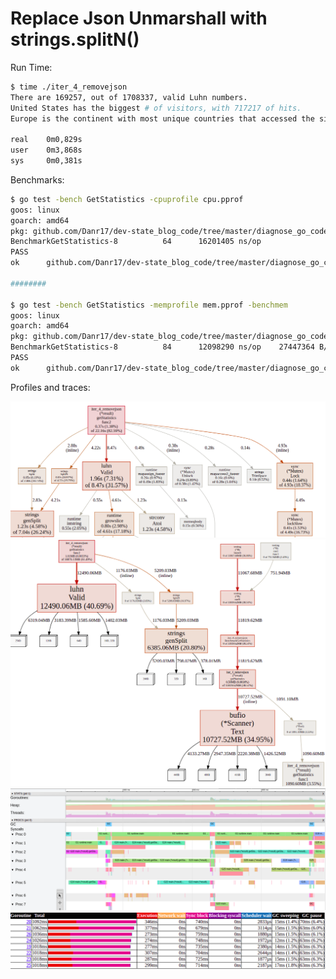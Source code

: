 # Replace Json Unmarshall with strings.splitN()

Run Time:

```bash
$ time ./iter_4_removejson
There are 169257, out of 1708337, valid Luhn numbers. 
United States has the biggest # of visitors, with 717217 of hits. 
Europe is the continent with most unique countries that accessed the site more than 1000 times. It has 33 unique countries. 

real	0m0,829s
user	0m3,868s
sys	    0m0,381s
```

Benchmarks:

```bash
$ go test -bench GetStatistics -cpuprofile cpu.pprof
goos: linux
goarch: amd64
pkg: github.com/Danr17/dev-state_blog_code/tree/master/diagnose_go_code/iter_4_removejson
BenchmarkGetStatistics-8   	      64	  16201405 ns/op
PASS
ok  	github.com/Danr17/dev-state_blog_code/tree/master/diagnose_go_code/iter_4_removejson	11.731s

########

$ go test -bench GetStatistics -memprofile mem.pprof -benchmem
goos: linux
goarch: amd64
pkg: github.com/Danr17/dev-state_blog_code/tree/master/diagnose_go_code/iter_4_removejson
BenchmarkGetStatistics-8   	      84	  12098290 ns/op	27447364 B/op	  248510 allocs/op
PASS
ok  	github.com/Danr17/dev-state_blog_code/tree/master/diagnose_go_code/iter_4_removejson	13.709s
```

Profiles and traces:

![iter 4 cpu](imgs/iter4_cpu.png "Iter 4 CPU")
![iter 4 mem](imgs/iter4_mem.png "Iter 4 MEM")
![iter 4 trace](imgs/iter4_trace.png "Iter 4 Trace")
![iter 4 trace](imgs/iter4_goroutines.png "Iter 4 Goroutines")
